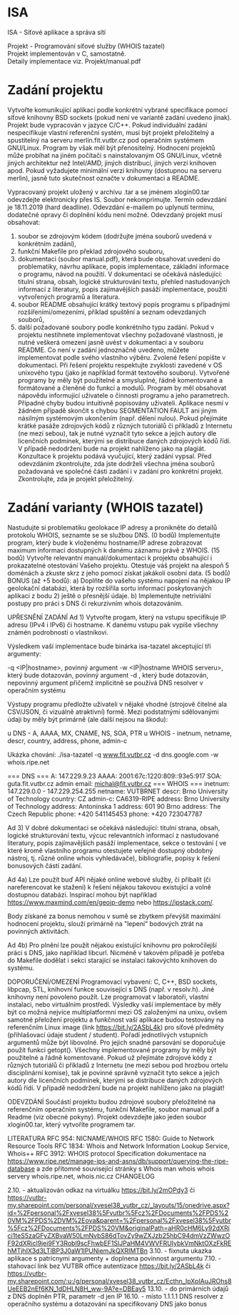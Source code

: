 # ISA
ISA - Síťové aplikace a správa sítí  

Projekt - Programování síťové služby (WHOIS tazatel)  
Projekt implementován v C, samostatně.  
Detaily implementace viz. Projekt/manual.pdf  

# Zadání projektu
Vytvořte komunikující aplikaci podle konkrétní vybrané specifikace pomocí síťové knihovny BSD sockets (pokud není ve variantě zadání uvedeno jinak). Projekt bude vypracován v jazyce C/C++. Pokud individuální zadání nespecifikuje vlastní referenční systém, musí být projekt přeložitelný a spustitelný na serveru merlin.fit.vutbr.cz pod operačním systémem GNU/Linux. Program by však měl být přenositelný. Hodnocení projektů může probíhat na jiném počítači s nainstalovaným OS GNU/Linux, včetně jiných architektur než Intel/AMD, jiných distribucí, jiných verzí knihoven apod. Pokud vyžadujete minimální verzi knihovny (dostupnou na serveru merlin), jasně tuto skutečnost označte v dokumentaci a README.

Vypracovaný projekt uložený v archívu .tar a se jménem xlogin00.tar odevzdejte elektronicky přes IS. Soubor nekomprimujte.
Termín odevzdání je 18.11.2019 (hard deadline). Odevzdání e-mailem po uplynutí termínu, dodatečné opravy či doplnění kódu není možné.
Odevzdaný projekt musí obsahovat:
1. soubor se zdrojovým kódem (dodržujte jména souborů uvedená v konkrétním zadání),
2. funkční Makefile pro překlad zdrojového souboru,
3. dokumentaci (soubor manual.pdf), která bude obsahovat uvedení do problematiky, návrhu aplikace, popis implementace, základní informace o programu, návod na použití. V dokumentaci se očekává následující: titulní strana, obsah, logické strukturování textu, přehled nastudovaných informací z literatury, popis zajímavějších pasáží implementace, použití vytvořených programů a literatura.
4. soubor README obsahující krátký textový popis programu s případnými rozšířeními/omezeními, příklad spuštění a seznam odevzdaných souborů,
5. další požadované soubory podle konkrétního typu zadání. 
Pokud v projektu nestihnete implementovat všechny požadované vlastnosti, je nutné veškerá omezení jasně uvést v dokumentaci a v souboru README.
Co není v zadání jednoznačně uvedeno, můžete implementovat podle svého vlastního výběru. Zvolené řešení popište v dokumentaci.
Při řešení projektu respektujte zvyklosti zavedené v OS unixového typu (jako je například formát textového souboru).
Vytvořené programy by měly být použitelné a smysluplné, řádně komentované a formátované a členěné do funkcí a modulů. Program by měl obsahovat nápovědu informující uživatele o činnosti programu a jeho parametrech. Případné chyby budou intuitivně popisovány uživateli.
Aplikace nesmí v žádném případě skončit s chybou SEGMENTATION FAULT ani jiným násilným systémovým ukončením (např. dělení nulou).
Pokud přejímáte krátké pasáže zdrojových kódů z různých tutoriálů či příkladů z Internetu (ne mezi sebou), tak je nutné vyznačit tyto sekce a jejich autory dle licenčních podmínek, kterými se distribuce daných zdrojových kódů řídí. V případě nedodržení bude na projekt nahlíženo jako na plagiát.
Konzultace k projektu podává vyučující, který zadání vypsal.
Před odevzdáním zkontrolujte, zda jste dodrželi všechna jména souborů požadovaná ve společné části zadání i v zadání pro konkrétní projekt. Zkontrolujte, zda je projekt přeložitelný.

# Zadání varianty (WHOIS tazatel)
Nastudujte si problematiku geolokace IP adresy a pronikněte do detailů protokolu WHOIS, seznamte se se službou DNS. (0 bodů)
Implementujte program, který bude k vloženému hostname/IP adrese zobrazovat maximum informací dostupných k danému záznamu právě z WHOIS. (15 bodů)
Vytvořte relevantní manuál/dokumentaci k projektu obsahující i prokazatelné otestování Vašeho projektu. Otestuje váš projekt na alespoň 5 doménách a zkuste skrz z jeho pomocí získat jakákoli osobní data. (5 bodů)
BONUS (až +5 bodů):
a) Doplňte do vašeho systému napojení na nějakou IP geolokační databázi, která by rozšířila sortu informací poskytovaných aplikací z bodu 2) ještě o přesnější údaje.
b) Implementujte netriviální postupy pro práci s DNS či rekurzivním whois dotazováním.

UPŘESNĚNÍ ZADÁNÍ
Ad 1)
Vytvořte progam, který na vstupu specifikuje IP adresu (IPv4 i IPv6) či hostname. K danému vstupu pak vypíše všechny známén podrobnosti o vlastníkovi.

Výsledkem vaší implementace bude binárka isa-tazatel akceptující tři argumenty:

-q <IP|hostname>, povinný argument
-w <IP|hostname WHOIS serveru>, který bude dotazován, povinný argument
-d <IP>, který bude dotazován, nepovinný argument přičemž implicitně se používá DNS resolver v operačním systému

Výstupy programu předložte uživateli v nějaké vhodné (strojově čitelné ala CSV/JSON, či vizuálně atraktivní) formě. Mezi podstatnými sdělovanými údaji by měly být primárně (ale další nejsou na škodu):

u DNS - A, AAAA, MX, CNAME, NS, SOA, PTR
u WHOIS - inetnum, netname, descr, country, address, phone, admin-c

Ukázka chování: ./isa-tazatel -q www.fit.vutbr.cz -d dns.google.com -w whois.ripe.net


=== DNS ===
A:              147.229.9.23
AAAA:           2001:67c:1220:809::93e5:917
SOA:            guta.fit.vutbr.cz
admin email:    michal@fit.vutbr.cz
=== WHOIS ===
inetnum:        147.229.0.0 - 147.229.254.255
netname:        VUTBRNET
descr:          Brno University of Technology
country:        CZ
admin-c:        CA6319-RIPE
address:        Brno University of Technology
address:        Antoninska 1
address:        601 90 Brno
address:        The Czech Republic
phone:          +420 541145453
phone:          +420 723047787
 

Ad 3)
V dobré dokumentaci se očekává následující: titulní strana, obsah, logické strukturování textu, výcuc relevantních informací z nastudované literatury, popis zajímavějších pasáží implementace, sekce o testování ( ve které kromě vlastního programu otestujete veřejně dostupný obdobný nástroj, tj. různé online whois vyhledávače), bibliografie, popisy k řešení bonusových částí zadání.

Ad 4a)
Lze použít buď API nějaké online webové služby, či přibalit (či nareferencovat ke stažení) k řešení nějakou takovou existující a volně dostupnou databázi. Inspirací mohou být například https://www.maxmind.com/en/geoip-demo nebo https://ipstack.com/.

Body získané za bonus nemohou v sumě se zbytkem převýšit maximální hodnocení projektu, slouží primárně na "lepení" bodových ztrát na povinných aktivitách.

Ad 4b)
Pro plnění lze použít nějakou existující knihovnu pro pokročilejší práci s DNS, jako například libcurl. Nicméně v takovém případě je potřeba do Makefile dodělat i sekci starající se instalaci takovýchto knihoven do systému.

DOPORUČENÍ/OMEZENÍ
Programovací vybavení: C, C++, BSD sockets, libpcap, STL, knihovní funkce související s DNS (např. v resolv.h). Jiné knihovny není povoleno použít.
Lze programovat v laboratoři, vlastní instalaci, nebo virtuálním prostředí. Výsledky vaší implementace by měly být co možná nejvíce multiplatformní mezi OS založenými na unixu, ovšem samotné přeložení projektu a funkčnost vaší aplikace budou testovány na referenčním Linux image (link https://bit.ly/2ASbL4k) pro síťové předměty (přihlašovací údaje student / student).
Pořadí jednotlivých vstupních argumentů může být libovolné. Pro jejich snadné parsování se doporučuje použít funkci getopt().
Všechny implementované programy by měly být použitelné a řádně komentované. Pokud už přejímáte zdrojové kódy z různých tutoriálů či příkladů z Internetu (ne mezi sebou pod hrozbou ortelu disciplinární komise), tak je povinné správně vyznačit tyto sekce a jejich autory dle licenčních podmínek, kterými se distribuce daných zdrojových kódů řídí. V případě nedodržení bude na projekt nahlíženo jako na plagiát!

ODEVZDÁNÍ
Součástí projektu budou zdrojové soubory přeložitelné na referenčním operačním systému, funkční Makefile, soubor manual.pdf a Readme (viz obecné pokyny). Projekt odevzdejte jako jeden soubor xlogin00.tar, který vytvoříte programem tar.

LITERATURA
RFC 954: NICNAME/WHOIS
RFC 1580: Guide to Network Resource Tools
RFC 1834: Whois and Network Information Lookup Service, Whois++
RFC 3912: WHOIS protocol Specification
dokumentace na https://www.ripe.net/manage-ips-and-asns/db/support/querying-the-ripe-database a zde přítomné související stránky s Whois
man whois
whois servery whois.ripe.net, whois.nic.cz
CHANGELOG

2.10. - aktualizován odkaz na virtuálku https://bit.ly/2mOPdy3 či https://vutbr-my.sharepoint.com/personal/xvesel38_vutbr_cz/_layouts/15/onedrive.aspx?id=%2Fpersonal%2Fxvesel38%5Fvutbr%5Fcz%2FDocuments%2FPDS%20VM%2FPDS%2DVM%2Eova&parent=%2Fpersonal%2Fxvesel38%5Fvutbr%5Fcz%2FDocuments%2FPDS%20VM&originalPath=aHR0cHM6Ly92dXRici1teS5zaGFyZXBvaW50LmNvbS86dTovZy9wZXJzb25hbC94dmVzZWwzOF92dXRicl9jei9FY3Robl9scFhwbEF1SlJPaHM4VWVFRUIybkVmNktOXzFkREhMTjhIX3d3LTlBP3J0aW1lPUNiemJkQXRIMTBn
3.10. - fixnuta ukazka aplikace s patricnymi argumenty + doplnena povinnost argumentu
7.10. - stahovací link bez VUTBR office autentizace https://bit.ly/2ASbL4k či https://vutbr-my.sharepoint.com/:u:/g/personal/xvesel38_vutbr_cz/Ecthn_lpXplAuJROhs8UeEEB2nEf6KN_1dDHLN8H_ww-9A?e=DBEay5
13.10. - do primárních údajů z DNS doplněn PTR, parametr -d jen IP
16.10. - místo 1.1.1.1 DNS resolver z operačního systému a dotazování na specifikovaný DNS jako bonus